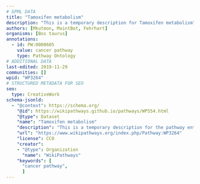 ```yaml
---
# GPML DATA
title: "Tamoxifen metabolism"
description: "This is a temporary description for Tamoxifen metabolism"
authors: [Mkutmon, MaintBot, Fehrhart]
organisms: [Bos taurus]
annotations:
  - id: PW:0000605
    value: cancer pathway
    type: Pathway Ontology
# ADDITIONAL DATA
last-edited: 2019-11-29
communities: []
wpid: "WP3264"
# STRUCTURED METADATA FOR SEO
seo:
  type: CreativeWork
schema-jsonld:
  - "@context": https://schema.org/
    "@id": https://wikipathways.github.io/pathways/WP554.html
    "@type": Dataset
    "name": "Tamoxifen metabolism"
    "description": "This is a temporary description for the pathway entitled: Tamoxifen metabolism"
    "url": "https://www.wikipathways.org/index.php/Pathway:WP3264"
    "license": CC0
    "creator":
    - "@type": Organization
      "name": "WikiPathways"
    "keywords": [
      "cancer pathway",
      ]
---
```


